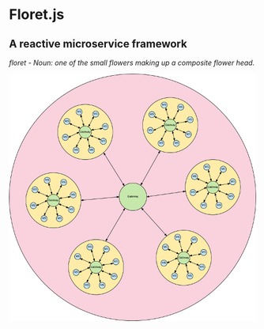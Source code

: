 # Floret.js
## A reactive microservice framework

*floret - Noun: one of the small flowers making up a composite flower head.*

![Floret Pattern](images/floret.png)

